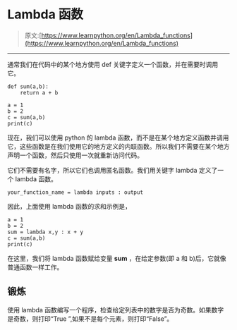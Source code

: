 # Lambda 函数

> 原文:[https://www.learnpython.org/en/Lambda_functions](https://www.learnpython.org/en/Lambda_functions)

* * *

通常我们在代码中的某个地方使用 def 关键字定义一个函数，并在需要时调用它。

```
def sum(a,b):
    return a + b

a = 1
b = 2
c = sum(a,b)
print(c) 
```

现在，我们可以使用 python 的 lambda 函数，而不是在某个地方定义函数并调用它，这些函数是在我们使用它的地方定义的内联函数。所以我们不需要在某个地方声明一个函数，然后只使用一次就重新访问代码。

它们不需要有名字，所以它们也调用匿名函数。我们用关键字 lambda 定义了一个 lambda 函数。

```
your_function_name = lambda inputs : output 
```

因此，上面使用 lambda 函数的求和示例是，

```
a = 1
b = 2
sum = lambda x,y : x + y
c = sum(a,b)
print(c) 
```

在这里，我们将 lambda 函数赋给变量 **sum** ，在给定参数(即 a 和 b)后，它就像普通函数一样工作。

## 锻炼

使用 lambda 函数编写一个程序，检查给定列表中的数字是否为奇数。如果数字是奇数，则打印“True ”,如果不是每个元素，则打印“False”。